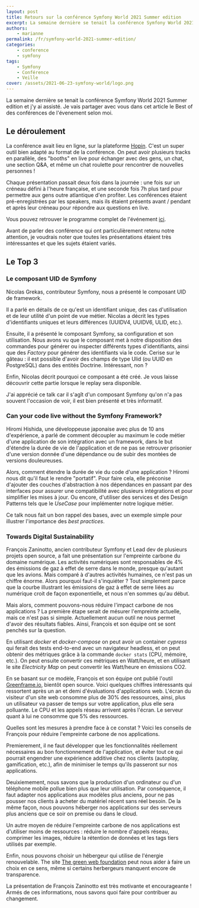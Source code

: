 ```yaml
---
layout: post
title: Retours sur la conférence Symfony World 2021 Summer edition
excerpt: La semaine dernière se tenait la conférence Symfony World 2021 Summer edition et nous y avons assisté. Voici un récapitulatif de l'événement.
authors:
    - marianne
permalink: /fr/symfony-world-2021-summer-edition/
categories:
    - conference
    - symfony
tags:
    - Symfony
    - Conférence
    - Veille
cover: /assets/2021-06-23-symfony-world/logo.png
---
```


La semaine dernière se tenait la conférence Symfony World 2021 Summer edition et j'y ai assisté. Je vais partager avec vous dans cet article le Best of des conférences de l'évenement selon moi.


## Le déroulement
La conférence avait lieu en ligne, sur la plateforme [Hopin](https://hopin.com/). C'est un super outil bien adapté au format de la conférence. On peut avoir plusieurs tracks en parallèle, des "booths" en live pour échanger avec des gens, un chat, une section Q&A, et même un chat roulette pour rencontrer de nouvelles personnes !

Chaque présentation passait deux fois dans la journée : une fois sur un créneau défini à l'heure française, et une seconde fois 7h plus tard pour permettre aux gens outre atlantique d'en profiter. Les conférences étaient pré-enregistrées par les speakers, mais ils étaient présents avant / pendant et après leur créneau pour répondre aux questions en live.

Vous pouvez retrouver le programme complet de l'événement [ici](https://symfony.com/blog/symfonyworld-online-2021-summer-edition-starts-today?utm_source=Symfony%20Blog%20Feed&utm_medium=feed).

Avant de parler des conférence qui ont particulièrement retenu notre attention, je voudrais noter que toutes les présentations étaient très intéressantes et que les sujets étaient variés.

## Le Top 3

### Le composant UID de Symfony

Nicolas Grekas, contributeur Symfony, nous a présenté le composant UID de framework.

Il a parlé en détails de ce qu'est un identifiant unique, des cas d'utilisation et de leur utilité d'un point de vue métier. Nicolas a décrit les types d'identifiants uniques et leurs différences (UUIDV4, UUIDV6, ULID, etc.).

Ensuite, il a présenté le composant Symfony, sa configuration et son utilisation. Nous avons vu que le composant met à notre disposition des commandes pour générer ou inspecter différents types d'identifiants, ainsi que des _Factory_ pour générer des identifiants via le code. Cerise sur le gâteau : il est possible d'avoir des champs de type Ulid (ou UUID en PostgreSQL) dans des entités Doctrine. Intéressant, non ?

Enfin, Nicolas décrit pourquoi ce composant a été créé. Je vous laisse découvrir cette partie lorsque le replay sera disponible.

J'ai apprécié ce talk car il s'agît d'un composant Symfony qu'on n'a pas souvent l'occasion de voir, il est bien présenté et très informatif.

### Can your code live without the Symfony Framework?

Hiromi Hishida, une développeuse japonaise avec plus de 10 ans d'expérience, a parlé de comment découpler au maximum le code métier d'une application de son intégration avec un framework, dans le but d'étendre la durée de vie de l'application et de ne pas se retrouver prisonier d'une version donnée d'une dépendance ou de subir des montées de versions douleureuses.

Alors, comment étendre la durée de vie du code d'une application ? Hiromi nous dit qu'il faut le rendre "portatif". Pour faire cela, elle préconise d'ajouter des couches d'abstraction à nos dépendances en passant par des interfaces pour assurer une compatibilité avec plusieurs intégrations et pour simplifier les mises à jour. Ou encore, d'utiliser des services et des Design Patterns tels que le _UseCase_ pour implémenter notre logique métier.

Ce talk nous fait un bon rappel des bases, avec un exemple simple pour illustrer l'importance des _best practices_.

### Towards Digital Sustainability

François Zaninotto, ancien contributeur Symfony et Lead dev de plusieurs projets open source, a fait une présentation sur l'empreinte carbone du domaine numérique. Les activités numériques sont responsables de 4% des émissions de gaz à effet de serre dans le monde, presque qu'autant que les avions. Mais comparé à d'autres activités humaines, ce n'est pas un chiffre énorme. Alors pourquoi faut-il s'inquiéter ? Tout simplement parce que la courbe illustrant les émissions de gaz à effet de serre liées au numérique croit de façon exponentielle, et nous n'en sommes qu'au début.

Mais alors, comment pouvons-nous réduire l'impact carbone de nos applications ? La première étape serait de mésurer l'empreinte actuelle, mais ce n'est pas si simple. Actuellement aucun outil ne nous permet d'avoir des résultats fiables. Ainsi, François et son équipe ont se sont penchés sur la question.

En utilisant _docker_ et _docker-compose_ on peut avoir un container _cypress_ qui ferait des tests end-to-end avec un navigateur headless, et on peut obtenir des métriques grâce à la commande `docker stats` (CPU, mémoire, etc.). On peut ensuite convertir ces métriques en Watt/heure, et en utilisant le site _Electricity Map_ on peut convertir les Watt/heure en émissions CO2.

En se basant sur ce modèle, François et son équipe ont publié l'outil [Greenframe.io](Greenframe.io), bientôt open source. Voici quelques chiffres intéressants qui ressortent après un an et demi d'évaluations d'applications web. L'écran du visiteur d'un site web consomme plus de 30% des ressources, ainsi, plus un utilisateur va passer de temps sur votre application, plus elle sera polluante. Le CPU et les appels réseau arrivent après l'écran. Le serveur quant à lui ne consomme que 5% des ressources.

Quelles sont les mesures à prendre face à ce constat ? Voici les conseils de François pour réduire l'empreinte carbone de nos applications.

Premierement, il ne faut développer que les fonctionnalités réellement nécessaires au bon fonctionnement de l'application, et éviter tout ce qui pourrait engendrer une expérience additive chez nos clients (autoplay, gamification, etc.), afin de minimiser le temps qu'ils passeront sur nos applications.

Deuixiemement, nous savons que la production d'un ordinateur ou d'un téléphone mobile pollue bien plus que leur utilisation. Par conséquence, il faut adapter nos applications aux modèles plus anciens, pour ne pas pousser nos clients à acheter du matériel récent sans réel besoin. De la même façon, nous pouvons héberger nos applications sur des serveurs plus anciens que ce soir on premise ou dans le cloud.

Un autre moyen de réduire l'empreinte carbone de nos applications est d'utiliser moins de ressources : réduire le nombre d'appels réseau, comprimer les images, réduire la rétention de données et les tags tiers utilisés par exemple.

Enfin, nous pouvons choisir un hébergeur qui utilise de l'énergie renouvelable. The site [The green web foundation](https://www.thegreenwebfoundation.org/) peut nous aider à faire un choix en ce sens, même si certains herbergeurs manquent encore de transparence.

La présentation de François Zaninotto est très motivante et encourageante ! Armés de ces informations, nous savons quoi faire pour contribuer au changement.

